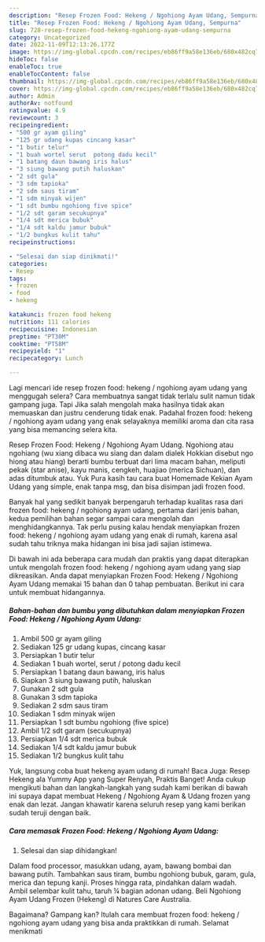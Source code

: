 ```yaml
---
description: "Resep Frozen Food: Hekeng / Ngohiong Ayam Udang, Sempurna"
title: "Resep Frozen Food: Hekeng / Ngohiong Ayam Udang, Sempurna"
slug: 728-resep-frozen-food-hekeng-ngohiong-ayam-udang-sempurna
category: Uncategorized
date: 2022-11-09T12:13:26.177Z
image: https://img-global.cpcdn.com/recipes/eb86ff9a58e136eb/680x482cq70/frozen-food-hekeng-ngohiong-ayam-udang-foto-resep-utama.jpg
hideToc: false
enableToc: true
enableTocContent: false
thumbnail: https://img-global.cpcdn.com/recipes/eb86ff9a58e136eb/680x482cq70/frozen-food-hekeng-ngohiong-ayam-udang-foto-resep-utama.jpg
cover: https://img-global.cpcdn.com/recipes/eb86ff9a58e136eb/680x482cq70/frozen-food-hekeng-ngohiong-ayam-udang-foto-resep-utama.jpg
author: Admin
authorAv: notfound
ratingvalue: 4.9
reviewcount: 3
recipeingredient:
- "500 gr ayam giling"
- "125 gr udang kupas cincang kasar"
- "1 butir telur"
- "1 buah wortel serut  potong dadu kecil"
- "1 batang daun bawang iris halus"
- "3 siung bawang putih haluskan"
- "2 sdt gula"
- "3 sdm tapioka"
- "2 sdm saus tiram"
- "1 sdm minyak wijen"
- "1 sdt bumbu ngohiong five spice"
- "1/2 sdt garam secukupnya"
- "1/4 sdt merica bubuk"
- "1/4 sdt kaldu jamur bubuk"
- "1/2 bungkus kulit tahu"
recipeinstructions:

- "Selesai dan siap dinikmati!"
categories:
- Resep
tags:
- frozen
- food
- hekeng

katakunci: frozen food hekeng 
nutrition: 111 calories
recipecuisine: Indonesian
preptime: "PT30M"
cooktime: "PT58M"
recipeyield: "1"
recipecategory: Lunch

---
```



Lagi mencari ide resep frozen food: hekeng / ngohiong ayam udang yang menggugah selera? Cara membuatnya sangat tidak terlalu sulit namun tidak gampang juga. Tapi Jika salah mengolah maka hasilnya tidak akan memuaskan dan justru cenderung tidak enak. Padahal frozen food: hekeng / ngohiong ayam udang yang enak selayaknya memiliki aroma dan cita rasa yang bisa memancing selera kita.


Resep Frozen Food: Hekeng / Ngohiong Ayam Udang. Ngohiong atau ngohiang (wu xiang dibaca wu siang dan dalam dialek Hokkian disebut ngo hiong atau hiang) berarti bumbu terbuat dari lima macam bahan, meliputi pekak (star anise), kayu manis, cengkeh, huajiao (merica Sichuan), dan adas ditumbuk atau. Yuk Pura kasih tau cara buat Homemade Kekian Ayam Udang yang simple, enak tanpa msg, dan bisa disimpan jadi frozen food.

Banyak hal yang sedikit banyak berpengaruh terhadap kualitas rasa dari frozen food: hekeng / ngohiong ayam udang, pertama dari jenis bahan, kedua pemilihan bahan segar sampai cara mengolah dan menghidangkannya. Tak perlu pusing kalau hendak menyiapkan frozen food: hekeng / ngohiong ayam udang yang enak di rumah, karena asal sudah tahu triknya maka hidangan ini bisa jadi sajian istimewa.


Di bawah ini ada beberapa cara mudah dan praktis yang dapat diterapkan untuk mengolah frozen food: hekeng / ngohiong ayam udang yang siap dikreasikan. Anda dapat menyiapkan Frozen Food: Hekeng / Ngohiong Ayam Udang memakai 15 bahan dan 0 tahap pembuatan. Berikut ini cara untuk membuat hidangannya.

<!--inarticleads1-->

##### Bahan-bahan dan bumbu yang dibutuhkan dalam menyiapkan Frozen Food: Hekeng / Ngohiong Ayam Udang:

1. Ambil 500 gr ayam giling
1. Sediakan 125 gr udang kupas, cincang kasar
1. Persiapkan 1 butir telur
1. Sediakan 1 buah wortel, serut / potong dadu kecil
1. Persiapkan 1 batang daun bawang, iris halus
1. Siapkan 3 siung bawang putih, haluskan
1. Gunakan 2 sdt gula
1. Gunakan 3 sdm tapioka
1. Sediakan 2 sdm saus tiram
1. Sediakan 1 sdm minyak wijen
1. Persiapkan 1 sdt bumbu ngohiong (five spice)
1. Ambil 1/2 sdt garam (secukupnya)
1. Persiapkan 1/4 sdt merica bubuk
1. Sediakan 1/4 sdt kaldu jamur bubuk
1. Sediakan 1/2 bungkus kulit tahu


Yuk, langsung coba buat hekeng ayam udang di rumah! Baca Juga: Resep Hekeng ala Yummy App yang Super Renyah, Praktis Banget! Anda cukup mengikuti bahan dan langkah-langkah yang sudah kami berikan di bawah ini supaya dapat membuat Hekeng / Ngohiong Ayam &amp; Udang frozen yang enak dan lezat. Jangan khawatir karena seluruh resep yang kami berikan sudah teruji dengan baik. 

<!--inarticleads2-->

##### Cara memasak Frozen Food: Hekeng / Ngohiong Ayam Udang:


1. Selesai dan siap dihidangkan!

Dalam food processor, masukkan udang, ayam, bawang bombai dan bawang putih. Tambahkan saus tiram, bumbu ngohiong bubuk, garam, gula, merica dan tepung kanji. Proses hingga rata, pindahkan dalam wadah. Ambil selembar kulit tahu, taruh ¼ bagian adonan udang. Beli Ngohiong Ayam Udang Frozen (Hekeng) di Natures Care Australia. 

Bagaimana? Gampang kan? Itulah cara membuat frozen food: hekeng / ngohiong ayam udang yang bisa anda praktikkan di rumah. Selamat menikmati
